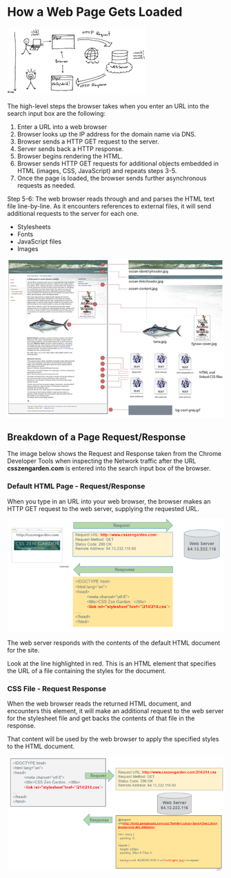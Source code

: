 # How a Web Page Gets Loaded

![](../.gitbook/assets/image%20%28199%29.png)

The high-level steps the browser takes when you enter an URL into the search input box are the following:

1. Enter a URL into a web browser
2. Browser looks up the IP address for the domain name via DNS.
3. Browser sends a HTTP GET request to the server.
4. Server sends back a HTTP response.
5. Browser begins rendering the HTML.
6. Browser sends  HTTP GET requests for additional objects embedded in HTML \(images, CSS, JavaScript\) and repeats steps 3-5.
7. Once the page is loaded, the browser sends further asynchronous requests as needed.

Step 5-6: The web browser reads through and and parses the HTML text file line-by-line. As it encounters references to external files, it will send additional requests to the server for each one.

* Stylesheets
* Fonts
* JavaScript files
* Images

![](../.gitbook/assets/image%20%2836%29.png)

## Breakdown of a Page Request/Response

The image below shows the Request and Response taken from the Chrome Developer Tools when inspecting the Network traffic after the URL **csszengarden.com** is entered into the search input box of the browser.

### Default HTML Page - Request/Response

When you type in an URL into your web browser, the browser makes an HTTP GET request to the web server, supplying the requested URL.

![](../.gitbook/assets/image%20%28124%29.png)

The web server responds with the contents of the default HTML document for the site. 

Look at the line highlighted in red. This is an HTML element that specifies the URL of a file containing the styles for the document. 

### CSS File - Request Response

When the web browser reads the returned HTML document, and encounters this element, it will make an additional request to the web server for the stylesheet file and get backs the contents of that file in the response. 

That content will be used by the web browser to apply the specified styles to the HTML document. 

![](../.gitbook/assets/image%20%28158%29.png)

